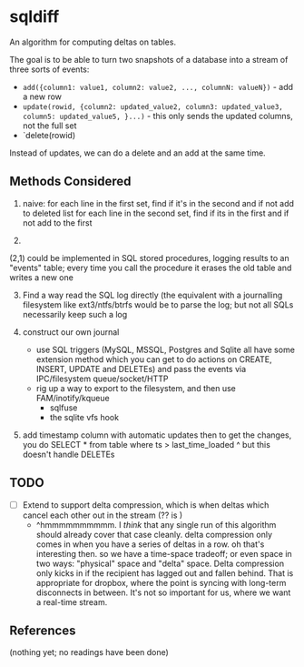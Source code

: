 sqldiff
=======

An algorithm for computing deltas on tables.

The goal is to be able to turn two snapshots
of a database into a stream of three sorts of events:

* `add({column1: value1, column2: value2, ..., columnN: valueN})` - add a new row 
* `update(rowid, {column2: updated_value2, column3: updated_value3, column5: updated_value5, }...)` - this only sends the updated columns, not the full set
* `delete(rowid)

Instead of updates, we can do a delete and an add at the same time.

Methods Considered
------------------

1. naive: for each line in the first set, find if it's in the second and if not add to deleted list
 for each line in the second set, find if its in the first and if not add to the first 


2.


(2,1) could be implemented in SQL stored procedures, logging results to an "events" table; every time you call the procedure it erases the old table and writes a new one

3. Find a way read the SQL log directly 
  (the equivalent with a journalling filesystem like ext3/ntfs/btrfs would be to parse the log; but not all SQLs necessarily keep such a log

4. construct our own journal
     - use SQL triggers (MySQL, MSSQL, Postgres and Sqlite all have some extension method which you can get to do actions on CREATE, INSERT, UPDATE and DELETEs) and pass the events via IPC/filesystem queue/socket/HTTP
     - rig up a way to export to the filesystem, and then use FAM/inotify/kqueue
         - sqlfuse
         - the sqlite vfs hook
         
5. add timestamp column with automatic updates
  then to get the changes, you do SELECT * from table where ts > last_time_loaded
  ^ but this doesn't handle DELETEs

TODO
----


* [ ] Extend to support delta compression, which is when deltas which cancel each other out in the stream (?? is )
    * ^hmmmmmmmmmm. I *think* that any single run of this algorithm should already cover that case cleanly. delta compression only comes in when you have a series of deltas in a row.
    oh that's interesting then. so we have a time-space tradeoff; or even space in two ways: "physical" space and "delta" space. Delta compression only kicks in if the recipient has lagged out and fallen behind. That is appropriate for dropbox, where the point is syncing with long-term disconnects in between. It's not so important for us, where we want a real-time stream. 

References
-----------

(nothing yet; no readings have been done)
